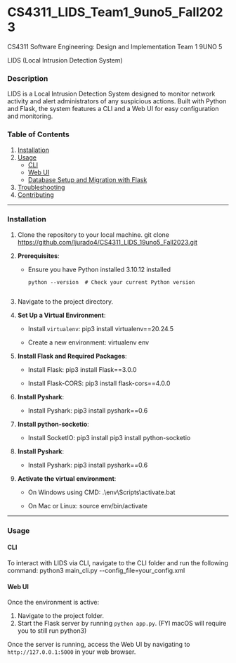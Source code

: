 # CS4311_LIDS_Team1_9uno5_Fall2023

CS4311 Software Engineering: Design and Implementation Team 1 9UNO 5

LIDS (Local Intrusion Detection System)

### Description

LIDS is a Local Intrusion Detection System designed to monitor network activity and alert administrators of any suspicious actions. Built with Python and Flask, the system features a CLI and a Web UI for easy configuration and monitoring.

### Table of Contents

1. [Installation](#installation)
2. [Usage](#usage)
   - [CLI](#cli)
   - [Web UI](#web-ui)
   - [Database Setup and Migration with Flask](#database-setup-and-migration-with-flask)
3. [Troubleshooting](#troubleshooting)
4. [Contributing](#contributing)

---

### Installation

1. Clone the repository to your local machine.
git clone https://github.com/ljurado4/CS4311_LIDS_19uno5_Fall2023.git



3. **Prerequisites**:
   - Ensure you have Python installed 3.10.12 installed
     ```
     python --version  # Check your current Python version
 
     ```

3. Navigate to the project directory.

4. **Set Up a Virtual Environment**:
   - Install `virtualenv`:
pip3 install virtualenv==20.24.5

   - Create a new environment:
virtualenv env

5. **Install Flask and Required Packages**:
   - Install Flask:
pip3 install Flask==3.0.0

   - Install Flask-CORS:
pip3 install flask-cors==4.0.0

6. **Install Pyshark**:
   - Install Pyshark:
pip3 install pyshark==0.6

7. **Install python-socketio**:
   - Install SocketIO:
pip3 install pip3 install python-socketio

7. **Install Pyshark**:
   - Install Pyshark:
pip3 install pyshark==0.6


7. **Activate the virtual environment**:
   - On Windows using CMD:
.\env\Scripts\activate.bat

   - On Mac or Linux:
source env/bin/activate

---

### Usage

#### CLI

To interact with LIDS via CLI, navigate to the CLI folder and run the following command:
python3 main_cli.py --config_file=your_config.xml

#### Web UI

Once the environment is active:
1. Navigate to the project folder.
2. Start the Flask server by running `python app.py`. (FYI macOS will require you to still run python3)


Once the server is running, access the Web UI by navigating to `http://127.0.0.1:5000` in your web browser.
